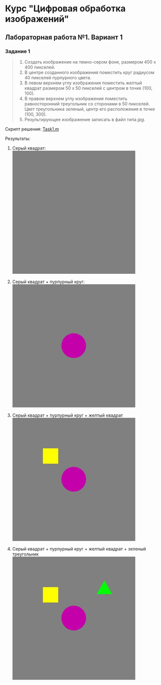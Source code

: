 # Курс "Цифровая обработка изображений"

## Лабораторная работа №1. Вариант 1

### Задание 1
> 1. Создать изображение на темно-сером фоне, размером 400 х 400 пикселей.
> 2. В центре созданного изображения поместить круг радиусом 40 пикселей пурпурного цвета.
> 3. В левом верхнем углу изображения поместить желтый квадрат размером 50 х 50 пикселей с центром в точке (100, 100).
> 4. В правом верхнем углу изображения поместить равносторонний треугольник со сторонами в 50 пикселей. Цвет треугольника зеленый, центр его расположения в точке  (100, 300).
> 5. Результирующее изображение записать в файл типа *jpg*.

Скрипт решения: [Task1.m](Task1.m)

Результаты:

1. Серый квадрат:    
![Серый квадрат](pic_1_1_1.jpg)

2. Серый квадрат + пурпурный круг:
![Серый квадрат + пурпурный круг](pic_1_1_2.jpg)

3. Серый квадрат + пурпурный круг + желтый квадрат
![Серый квадрат + пурпурный круг + желтый квадрат](pic_1_1_3.jpg)

4. Серый квадрат + пурпурный круг + желтый квадрат + зеленый треугольник
![Серый квадрат + пурпурный круг + желтый квадрат + зеленый треугольник](pic_1_1_4.jpg)

<!-- ### Задание 2
> 1. Переведите изображение в формат полутонового. 
> 2. Создайте негативное изображение. 
> 3. Создайте полутоновое изображение с заданным числом градаций серого цвета. 
> 4. Переведите полутоновое изображение в палитровое изображение с заданной матрицей палитры.
> 5. Запишите результирующие изображения в файл в формате jpg.

Скрипт решения: [Task2.m](Task2.m)

Результаты:

1. Исходное изображение:
![Исходное изображение](resources/Pic_22_2.jpg)

2. Полутоновое изображение
![Полутоновое изображение](pic_22_2_1.jpg)

3. Негативное изображение
![Негативное изображение](pic_22_2_2.jpg)

4. Полутоновое с заданным числом градаций (N = 10)
![Полутоновое с заданным числом градаций (N = 10)](pic_22_2_3.jpg)

5. Палитровое изображение (палитра - WINTER)
![Палитровое изображение (палитра - WINTER)](pic_22_2_4.jpg) -->